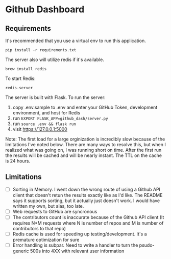 # Github Dashboard

## Requirements

It's recommended that you use a virtual env to run this application.

`pip install -r requirements.txt`

The server also will utilize redis if it's available.

`brew install redis`

To start Redis:

`redis-server`

The server is built with Flask. To run the server:

1. copy .env.sample to .env and enter your GitHub Token, development environment, and host for Redis
2. run `EXPORT FLASK_APP=github_dash/server.py`
3. run `source .env && flask run`
4. visit https://127.0.0.1:5000

Note: The first load for a large orginization is incredibly slow because of the limitations I've noted below. There are many ways to resolve this, but when I realized what was going on, I was running short on time. After the first run the results will be cached and will be nearly instant. The TTL on the cache is 24 hours.


## Limitations
- [ ] Sorting in Memory. I went down the wrong route of using a Github API client that doesn't retun the results exactly like as I'd like. The README says it supports sorting, but it actually just doesn't work. I would have written my own, but alas, too late.
- [ ] Web requests to GitHub are syncronous
- [ ] The contributors count is inaccurate because of the Github API client (It requires N*M requests where N is number of repos and M is number of contributors to that repo)
- [ ] Redis cache is used for speeding up testing/development. It's a premature optimization for sure
- [ ] Error handling is subpar. Need to write a handler to turn the psudo-generic 500s into 4XX with relevant user information